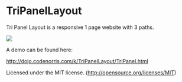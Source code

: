# TriPanelLayout

Tri Panel Layout is a responsive 1 page website with 3 paths.

<img src="http://dojo.codenorris.com/k/images/TriPanelLayout1.jpg"/>

A demo can be found here:

http://dojo.codenorris.com/k/TriPanelLayout/TriPanel.html

Licensed under the MIT license. (http://opensource.org/licenses/MIT)
